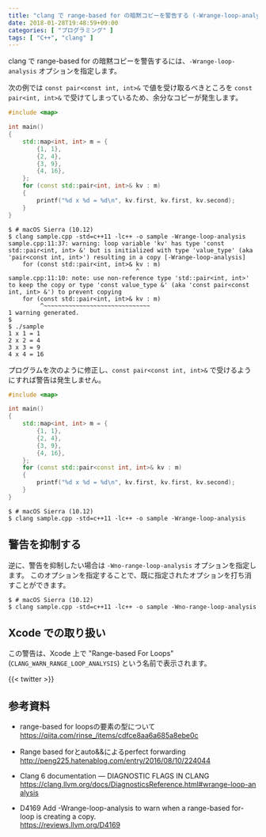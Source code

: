 ```yaml
---
title: "clang で range-based for の暗黙コピーを警告する (-Wrange-loop-analysis)"
date: 2018-01-28T19:48:59+09:00
categories: [ "プログラミング" ]
tags: [ "C++", "clang" ]
---
```


clang で range-based for の暗黙コピーを警告するには、```-Wrange-loop-analysis``` オプションを指定します。

次の例では ```const pair<const int, int>&``` で値を受け取るべきところを ```const pair<int, int>&``` で受けてしまっているため、余分なコピーが発生します。

```cpp
#include <map>

int main()
{
    std::map<int, int> m = {
        {1, 1},
        {2, 4},
        {3, 9},
        {4, 16},
    };
    for (const std::pair<int, int>& kv : m)
    {
        printf("%d x %d = %d\n", kv.first, kv.first, kv.second);
    }
}
```

```shell
$ # macOS Sierra (10.12)
$ clang sample.cpp -std=c++11 -lc++ -o sample -Wrange-loop-analysis
sample.cpp:11:37: warning: loop variable 'kv' has type 'const std::pair<int, int> &' but is initialized with type 'value_type' (aka 'pair<const int, int>') resulting in a copy [-Wrange-loop-analysis]
    for (const std::pair<int, int>& kv : m)
                                    ^
sample.cpp:11:10: note: use non-reference type 'std::pair<int, int>' to keep the copy or type 'const value_type &' (aka 'const pair<const int, int> &') to prevent copying
    for (const std::pair<int, int>& kv : m)
         ^~~~~~~~~~~~~~~~~~~~~~~~~~~~~~~
1 warning generated.
$
$ ./sample
1 x 1 = 1
2 x 2 = 4
3 x 3 = 9
4 x 4 = 16
```

プログラムを次のように修正し、```const pair<const int, int>&``` で受けるようにすれば警告は発生しません。

```cpp
#include <map>

int main()
{
    std::map<int, int> m = {
        {1, 1},
        {2, 4},
        {3, 9},
        {4, 16},
    };
    for (const std::pair<const int, int>& kv : m)
    {
        printf("%d x %d = %d\n", kv.first, kv.first, kv.second);
    }
}
```

```shell
$ # macOS Sierra (10.12)
$ clang sample.cpp -std=c++11 -lc++ -o sample -Wrange-loop-analysis
```

## 警告を抑制する

逆に、警告を抑制したい場合は ```-Wno-range-loop-analysis``` オプションを指定します。
このオプションを指定することで、既に指定されたオプションを打ち消すことができます。

```shell
$ # macOS Sierra (10.12)
$ clang sample.cpp -std=c++11 -lc++ -o sample -Wno-range-loop-analysis
```

## Xcode での取り扱い

この警告は、Xcode 上で "Range-based For Loops" (```CLANG_WARN_RANGE_LOOP_ANALYSIS```) という名前で表示されます。

{{< twitter >}}

## 参考資料
- range-based for loopsの要素の型について<br />
  <span style="word-break: break-all;">
  https://qiita.com/rinse_/items/cdfce8aa6a685a8ebe0c
  </span>

- Range based forとauto&&によるperfect forwarding<br />
  <span style="word-break: break-all;">
  http://peng225.hatenablog.com/entry/2016/08/10/224044
  </span>

- Clang 6 documentation &mdash; DIAGNOSTIC FLAGS IN CLANG<br />
  <span style="word-break: break-all;">
  https://clang.llvm.org/docs/DiagnosticsReference.html#wrange-loop-analysis
  </span>

- D4169 Add -Wrange-loop-analysis to warn when a range-based for-loop is creating a copy.<br />
  <span style="word-break: break-all;">
  https://reviews.llvm.org/D4169
  </span>

